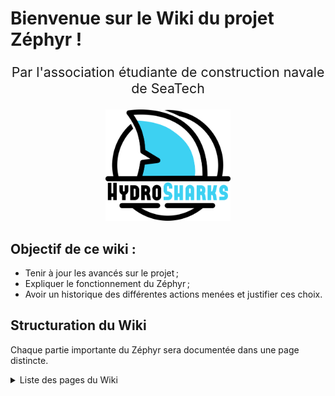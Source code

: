# Bienvenue sur le Wiki du projet Zéphyr !


<div style="text-align: center;">
    <p style="font-size: 16pt;">Par l'association étudiante de construction navale de SeaTech</p>
</div>
<p align="center">
    <img src="LogoHD_HS_2023_Black.png" width=200 title="Profil d'aile des voiles du Zéphyr" alt="Profil ailes Zéphyr">
</p>

## Objectif de ce wiki : 
* Tenir à jour les avancés sur le projet ;
* Expliquer le fonctionnement du Zéphyr ;
* Avoir un historique des différentes actions menées et justifier ces choix.

## Structuration du Wiki

Chaque partie importante du Zéphyr sera documentée dans une page distincte.

<details>
<summary>Liste des pages du Wiki</summary>

- [Page Coque](Coque/README.md)
- [Page voile](Voile)
- [Page Électricité](Electricite)
- [Page équipement](Equipement)
</details>




